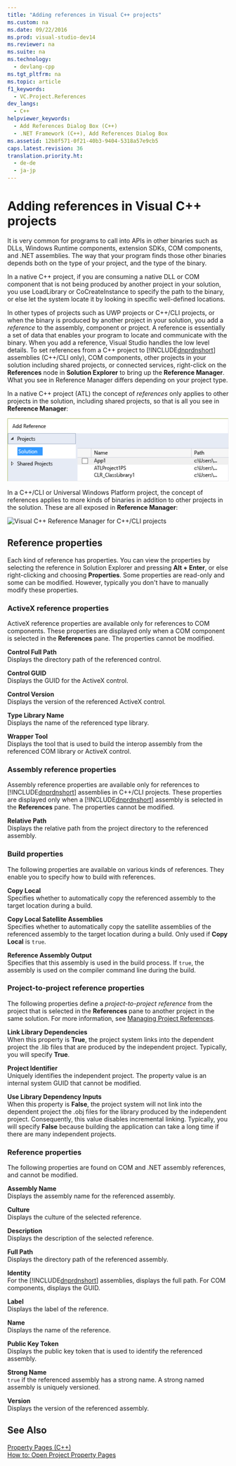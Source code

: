 ```yaml
---
title: "Adding references in Visual C++ projects"
ms.custom: na
ms.date: 09/22/2016
ms.prod: visual-studio-dev14
ms.reviewer: na
ms.suite: na
ms.technology: 
  - devlang-cpp
ms.tgt_pltfrm: na
ms.topic: article
f1_keywords: 
  - VC.Project.References
dev_langs: 
  - C++
helpviewer_keywords: 
  - Add References Dialog Box (C++)
  - .NET Framework (C++), Add References Dialog Box
ms.assetid: 12b8f571-0f21-40b3-9404-5318a57e9cb5
caps.latest.revision: 36
translation.priority.ht: 
  - de-de
  - ja-jp
---
```

# Adding references in Visual C++ projects
It is very common for programs to call into APIs in other binaries such as DLLs, Windows Runtime components, extension SDKs, COM components, and .NET assemblies. The way that your program finds those other binaries depends both on the type of your project, and the type of the binary.  
  
 In a native C++ project, if you are consuming a native DLL or COM component that is not being produced by another project in your solution, you use LoadLibrary or CoCreateInstance to specify the path to the binary, or else let the system locate it by looking in specific well-defined locations.  
  
 In other types of projects such as UWP projects or C++/CLI projects, or when the binary is produced by another project in your solution, you add a *reference* to the assembly,  component or project.   A reference is essentially a set of data that enables your program to locate and communicate with the binary.       When you add a reference, Visual Studio handles the low level details. To set references from a C++ project to [!INCLUDE[dnprdnshort](../vs140/includes/dnprdnshort_md.md)] assemblies (C++/CLI only), COM components, other projects in your solution including shared projects, or connected services,  right-click on the **References** node in **Solution Explorer** to bring up the **Reference Manager**. What you see in Reference Manager differs depending on your project type.  
  
 In a native C++ project (ATL) the concept of *references* only applies to other projects in the solution, including shared projects, so that is all you see in **Reference Manager**:  
  
 ![Visual C&#43;&#43; Reference Manager &#40;ATL Projects&#41;](../vs140/media/visual-c---reference-manager--atl-projects-.png "Visual C++ Reference Manager (ATL Projects)")  
  
 In a C++/CLI or Universal Windows Platform project,  the concept of references applies to more kinds of binaries in addition to other projects in the solution.  These are all exposed in **Reference Manager**:  
  
 ![Visual C&#43;&#43; Reference Manager for C&#43;&#43;&#47;CLI projects](../Image/Visual%20C++%20Reference%20Manager%20for%20C++/CLI%20projects.png "Visual C++ Reference Manager for C++/CLI projects")  
  
## Reference properties  
 Each kind of reference has properties. You can view the properties by selecting the reference in Solution Explorer and pressing **Alt + Enter**, or else right-clicking and choosing **Properties**. Some properties are read-only and some can be modified. However, typically you don't have to manually modify these properties.  
  
### ActiveX reference properties  
 ActiveX reference properties are available only for references to COM components. These properties are displayed only when a COM component is selected in the **References** pane. The properties cannot be modified.  
  
 **Control Full Path**  
 Displays the directory path of the referenced control.  
  
 **Control GUID**  
 Displays the GUID for the ActiveX control.  
  
 **Control Version**  
 Displays the version of the referenced ActiveX control.  
  
 **Type Library Name**  
 Displays the name of the referenced type library.  
  
 **Wrapper Tool**  
 Displays the tool that is used to build the interop assembly from the referenced COM library or ActiveX control.  
  
### Assembly reference properties  
 Assembly reference properties are available only for references to [!INCLUDE[dnprdnshort](../vs140/includes/dnprdnshort_md.md)] assemblies in C++/CLI projects. These properties are displayed only when a [!INCLUDE[dnprdnshort](../vs140/includes/dnprdnshort_md.md)] assembly is selected in the **References** pane. The properties cannot be modified.  
  
 **Relative Path**  
 Displays the relative path from the project directory to the referenced assembly.  
  
### Build properties  
 The following properties are available on various kinds of references. They enable you to specify how to build with references.  
  
 **Copy Local**  
 Specifies whether to automatically copy the referenced assembly to the target location during a build.  
  
 **Copy Local Satellite Assemblies**  
 Specifies whether to automatically copy the satellite assemblies of the referenced assembly to the target location during a build. Only used if **Copy Local** is `true`.  
  
 **Reference Assembly Output**  
 Specifies that this assembly is used in the build process. If `true`, the assembly is used on the compiler command line during the build.  
  
### Project-to-project reference properties  
 The following properties define a *project-to-project reference* from the project that is selected in the **References** pane to another project  in the same solution. For more information, see [Managing Project References](../vs140/managing-references-in-a-project.md).  
  
 **Link Library Dependencies**  
 When this property is **True**, the project system links into the dependent project the .lib files that are produced by the independent project. Typically, you will specify **True**.  
  
 **Project Identifier**  
 Uniquely identifies the independent project. The property value is an internal system GUID that cannot be modified.  
  
 **Use Library Dependency Inputs**  
 When this property is **False**, the project system will not link into the dependent project the .obj files for the library produced by the independent project. Consequently, this value disables incremental linking. Typically, you will specify **False** because building the application can take a long time if there are many independent projects.  
  
### Reference properties  
 The following properties are found on COM and .NET assembly references, and cannot be modified.  
  
 **Assembly Name**  
 Displays the assembly name for the referenced assembly.  
  
 **Culture**  
 Displays the culture of the selected reference.  
  
 **Description**  
 Displays the description of the selected reference.  
  
 **Full Path**  
 Displays the directory path of the referenced assembly.  
  
 **Identity**  
 For the [!INCLUDE[dnprdnshort](../vs140/includes/dnprdnshort_md.md)] assemblies, displays the full path. For COM components, displays the GUID.  
  
 **Label**  
 Displays the label of the reference.  
  
 **Name**  
 Displays the name of the reference.  
  
 **Public Key Token**  
 Displays the public key token that is used to identify the referenced assembly.  
  
 **Strong Name**  
 `true` if the referenced assembly has a strong name. A strong named assembly is uniquely versioned.  
  
 **Version**  
 Displays the version of the referenced assembly.  
  
## See Also  
 [Property Pages (C++)](../vs140/property-pages--visual-c---.md)   
 [How to: Open Project Property Pages](../vs140/how-to--open-project-property-pages.md)